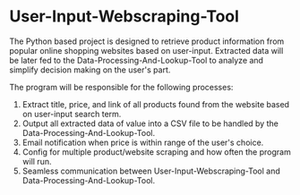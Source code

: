 # User-Input-Webscraping-Tool

The Python based project is designed to retrieve product information from popular online shopping websites based on user-input.
Extracted data will be later fed to the Data-Processing-And-Lookup-Tool to analyze and simplify decision making on the user's part.

The program will be responsible for the following processes:
  1. Extract title, price, and link of all products found from the website based on user-input search term.
  2. Output all extracted data of value into a CSV file to be handled by the Data-Processing-And-Lookup-Tool.
  3. Email notification when price is within range of the user's choice.
  4. Config for multiple product/website scraping and how often the program will run.
  5. Seamless communication between User-Input-Webscraping-Tool and Data-Processing-And-Lookup-Tool.

  
